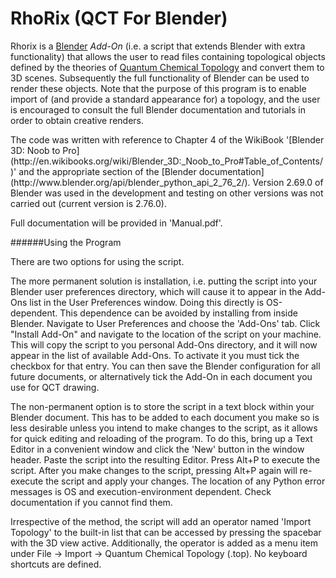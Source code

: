# RhoRix (QCT For Blender)

Rhorix is a [Blender](http://www.blender.org) *Add-On* (i.e. a script that extends Blender with extra functionality) that allows the user to read files containing topological objects defined by the theories of [Quantum Chemical Topology](http://www.chemistry.mcmaster.ca/bader/) and convert them to 3D scenes. Subsequently the full functionality of Blender can be used to render these objects. Note that the purpose of this program is to enable import of (and provide a standard appearance for) a topology, and the user is encouraged to consult the full Blender documentation and tutorials in order to obtain creative renders.
<p>
The code was written with reference to Chapter 4 of the WikiBook '[Blender 3D: Noob to Pro](http://en.wikibooks.org/wiki/Blender_3D:_Noob_to_Pro#Table_of_Contents/)' and the appropriate section of the [Blender documentation](http://www.blender.org/api/blender_python_api_2_76_2/). Version 2.69.0 of Blender was used in the development and testing on other versions was not carried out (current version is 2.76.0).
<p>
Full documentation will be provided in 'Manual.pdf'.
<p>
######Using the Program
<p>
There are two options for using the script. 
<p>The more permanent solution is installation, i.e. putting the script into your Blender user preferences directory, which will cause it to appear in the Add-Ons list in the User Preferences window. Doing this directly is OS-dependent. This dependence can be avoided by installing from inside Blender. Navigate to User Preferences and choose the 'Add-Ons' tab. Click "Install Add-On" and navigate to the location of the script on your machine. This will copy the script to you personal Add-Ons directory, and it will now appear in the list of available Add-Ons. To activate it you must tick the checkbox for that entry. You can then save the Blender configuration for all future documents, or alternatively tick the Add-On in each document you use for QCT drawing.
<p>
The non-permanent option is to store the script in a text block within your Blender document. This has to be added to each document you make so is less desirable unless you intend to make changes to the script, as it allows for quick editing and reloading of the program. To do this, bring up a Text Editor in a convenient window and click the 'New' button in the window header. Paste the script into the resulting Editor. Press Alt+P to execute the script. After you make changes to the script, pressing Alt+P again will re-execute the script and apply your changes. The location of any Python error messages is OS and execution-environment dependent. Check documentation if you cannot find them.
<p>
Irrespective of the method, the script will add an operator named 'Import Topology' to the built-in list that can be accessed by pressing the spacebar with the 3D view active. Additionally, the operator is added as a menu item under File -> Import -> Quantum Chemical Topology (.top). No keyboard shortcuts are defined.
